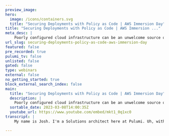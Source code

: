 ```yaml
---
preview_image:
hero:
  image: /icons/containers.svg
  title: "Securing Deployments with Policy as Code | AWS Immersion Day"
title: "Securing Deployments with Policy as Code | AWS Immersion ..."
meta_desc: |
    Poorly configured cloud infrastructure can be an unwelcome source of security, reliability, and cost issues. In this session, the Pulumi team will ...
url_slug: securing-deployments-policy-as-code-aws-immersion-day
featured: false
pre_recorded: true
pulumi_tv: false
unlisted: false
gated: false
type: webinars
external: false
no_getting_started: true
block_external_search_index: false
main:
  title: "Securing Deployments with Policy as Code | AWS Immersion Day"
  description: |
    Poorly configured cloud infrastructure can be an unwelcome source of security, reliability, and cost issues. In this session, the Pulumi team will show you how to enforce best practices by creating policies that scale from a single infrastructure stack to your entire organization. From properly secured S3 buckets to mandatory resource labels, Pulumi’s CrossGuard capability helps you to prevent defective configurations from reaching production.  
  sortable_date: 2023-03-08T14:00:35Z
  youtube_url: https://www.youtube.com/embed/mkt1_0q1xc0
transcript: |
    My name is Josh. I'm a Solutions architect here at Pulumi. Uh, with me is Marina Maria. If you want to introduce yourself to the folks again. Yeah, for somebody who just joining, uh, I'm Partner Solution at E AWS and I work with our, uh IC partners on technical aspect of relationship. So, uh, if you're going to follow along, uh, there's some prerequisites that you'll need. In order to, uh, in order to complete this workshop, you'll need an aws account. Uh, you can get a temporary account that will be good for the next, uh, 70 hours or so. Uh, that should be on the handouts tab, you'll need to supply the event engine hash ID. And that is, uh, the sticky, uh, the sticky thing in the, in the chat, um, starts with a 55. So, uh, if you go to Event engine and you enter that hash ID, you'll be able to create a temporary Aws account. And, uh, if you don't have one already, uh, you'll also need, of course, Pulumi, which is the tool that we'll be using today, uh, to do policies code. Uh, you'll also need Python 3.9 or later. And uh I neglected to add to this slide, you'll probably want a Pulumi account as well. Um So just a little bit uh about Pulumi. So what is Pulumi Plumy is an infrastructure as code tool, although we'll be exploring its policy as code capabilities today. Um Essentially what plume uh the, the things that make Pulumi unique in this space are that you are able to use real programming languages. Uh Pulumi supports a pretty wide range of the most popular programming languages out there. Uh We have support for uh nodes uh being typescript and javascript uh uh Python C# go. Uh We have java support that is in preview. Uh And we also have a YAML option as well for folks uh who might prefer that you can use Pulumi uh with a wide range of uh cloud back ends including of course aws. Uh But we also have like a, a KTIS provider that a lot of folks enjoy using uh as well as integrations with uh a number of SASS tools uh such as data dog, new github, things like that. Uh Pulumi is open source. Uh Most of the stuff I'll be demoing today is available in the open source version. I will uh be sure to uh call out directly anything that is a paid option and that'll be like the last part of this workshop. Uh But you know, Pulumi is open source and free to use. We also have a, a uh back end what we call Pulumi service. Uh And uh we would uh we'll get into some of those features a little bit later. We definitely encourage everyone who's following along to create an account at Pulumi. It is free uh for individuals, for individual use, it's free forever. Uh So that will allow uh the plume service will provide you with like state file management, uh secrets management and unlimited updates and it uh is free forever uh for individuals to use. Uh If you would like to try out some of like our, all of our features, like the enterprises of enterprise features uh that we call our Business Critical Edition. You uh after you create an account at Pulumi, you can create an organization and sign up for a, a two week free trial. Uh That'll give you again all the features that the Pulumi service offers and there is no credit card required. OK. So what is policy as code? Um So some of you may remember that at one point, the term de setups uh became really popular. And so like if DEVS is um largely about bringing like software development techniques into the operation space dev set ups and policy is code brings that extends that to like security and compliance. So when we're doing policy code, uh just like infrastructure is code, um you know, we are using, we're writing essentially software and uh so we get all the benefits of describing our policies in software. Uh Our policies are going to be repeatable. Uh They're going to be viable, it's gonna be an automated process to check compliance. And so that's gonna be really fast and accurate. Um In addition, when we are doing policy as code, there are two essential types of controls. There are preventative controls and detective controls and preventative controls are uh policy checks that execute before we actually provision infrastructure and the majority of what we're going to be showing today uh with Pulumi uh are preventative controls. In addition, there are detective controls. Uh So like if any of you are familiar with Aws config detective controls um will uh verify infrastructure after it's already been provisioned. So you might create an S3 bucket and then a Aws configure will fire and check whether or not that bucket is in compliance with your organization's policies. Uh And so each of these types of controls have different advantages. Uh for preventative controls, you typically have to like execute those controls through a pipeline. And if you're ever, you're doing everything through I AC, then that's going to catch the overwhelming majority of any noncompliant infrastructure. Uh And so like these preventative controls will also give you fast feedback. However, um detective controls, so you get, you know, slower feedback because you have to wait for the actual infrastructure to be provisioned before you can check it. However, it will check everything because even if you create those resources, not through a normal process, like your I AC pipeline and you create it through the console, that infrastructure will get checked. So um let's move along. So uh examples of policies uh that we might want to create uh if we are in a regulated field, let's say that we are working in health care. Uh We may want to ensure that our uh infrastructure is only using HIPA compliance services. And so we might want to write a policy for that. We might want to have policies around uh data loss prevention. So you might wanna have backups, ensure the backups are turned on. Uh for R DS instances in your production environment, we might have rules around data security. So we might want to ensure that uh our S3 uh that we have encryption at rest turned on. Uh For an example, we might wanna create a rule for network security. So we don't wanna allow SSH access from uh from all IP addresses. We might want to have uh tagging rules that allow us uh to, to ensure that all of our resources have correct cost attributions. So this EC2 instance belongs to the accounting department and this S3 bucket belongs to our analytics team, things like that. And likewise, we might want to have budget control. So like we might want to ensure that in dev environments, we're not spinning up like really heavy EC2 instances. Uh And that we only allow that in our production environment. So uh Pulumi policy is code tool is called cross guard. Uh And some of its features are that you can write cross guard uh policy packs in either typescript or Python. You can also write them in javascript. So essentially node or Python, uh you can use a policy pack against Pulumi infrastructure that is written in any language. So even if your infrastructure is written in, let's say, go lang uh you can run any Pulumi policy pack against that infrastructure because it works off of uh you know, this abstract uh Pulumi, it basically works off of like, like the Jasons kind of generated behind the scenes rather than uh the, the running code itself. Uh Pulumi individual policies have uh configurable enforcement levels and we demonstrate all of those uh just uh pretty soon those uh enforcement levels. So uh they can be mandatory which will fail the Pulumi command and prevent any, either the preview or update from going forward. Uh They can be advisory where they essentially print a warning uh or they can be disabled altogether. Um Likewise, we, the Pulumi policy packs have a shortcut that will allow you to set a default uh enforcement level for all policies in the policy pack, there are two types of uh uh policies that can be created, there are resource based policies so that would execute, for example, against a single S3 bucket. Um And so that and those execute pre deployment. So those are the preventative controls that we described. And that is the majority of what we'll be showing today. Uh possibly the entirety. Actually, I think it's the entirety. Uh In addition, there are stack validation rules uh which will work against an entire plumy stack. And so like an example of Pulumi stack, you might create uh within a stack like a VPC, uh some EC2 instances and a load balancer. And you would put all those things together in a Pulumi stack. The stack validation um policy will validate all the resources in the stack at once, but those generally happen after the deployment. So those are a little bit closer to like the detective rules that we described. Uh So within Pulumi policy is code solution cross guard. Uh The open, just pure open source uh will allow you to uh consume any existing policies that folks have written out there because those are just uh essentially Python or uh node libraries. Uh You can author your own policies and you can uh you can do de uh self managed policy integration. Um And we'll demonstrate that later. But essentially when you run a Pulumi command, you can supply a list of policy packs that you want to run against that command. And so that will validate your infrastructure um in our page features. Uh You can publish policies to the Pulumi service uh and you can configure them via the U I within the, the Pulumi service, uh you can establish policy groups. So you can essentially say um all production stacks have to comply with this production policy. And then those that po those policies are enforced uh automatically when you run Pulumi commands by virtue of your stack being a part of the organization. Uh that might sound a little esoteric, but we'll, we'll demo that later and hopefully it will become clear. All right. So let's get started with some code. Uh So folks who are following along at home, uh We are going to start with module one. So the first thing we're gonna do is create a directory. OK? And we're gonna change into it. Uh We're gonna make a couple of directories here. So we have an Infra directory, which is where our Pulumi program, our infrastructure is going to go. And we also have a policy directory, which is where we're going to be offering our policies that work against that infrastructure. OK? So now I'm going to change into the info directory and I'm going to initialize a new Pulumi program by entering the command plume new A Os Python. And we're gonna give this thing a name, workshop policy as code. OK? So we're gonna accept the defaults here. Stack name of DEV already exists, unfortunately, because I forgot to delete that. So we'll make a DEV two. That's fine. And uh when, if you were following along at home when you get to this prompt, just pick the region that's closest to you. Yes. Each one should be fine. All right. So this is gonna download and install some Python dependencies and Sting Gr PC always takes just a little bit more time. Uh Maybe while we're at it. Uh I'm gonna skip around just a little bit and I'm gonna initialize a preliminary policy here. It's gonna do its thing and hopefully your R PC. Yep, still installing in the meanwhile, in the chat. How are folks doing? And you see any questions? I, I posted the link to workshop guys if you like. It's very easy. Very, thank you, sir. Um You, it's very easy to copy paste comments from there. There is a button to copy um it um and then you can keep uh the uh webinar on one side and like the instruction on another side. Um Hopefully you have two monitors. Um Yeah. Uh Let us know we have time to help you. It's gonna fire up digital studio code and I'm going to bump that font size up. I also need a, how big do we need it? Actually. Let me just do a double click there. All right. So that should be readable. I hope for most folks. Let's see. Are we done installing? Nope, hope you don't have any issues, network issues again, you might change an internet provider. Yes. Uh my uh my internet provider which I remain nameless. Uh uh bit me at the worst possible time. Last, last workshop we did. So how are folks stay along? Did this, did this actually finish installing for them? In the meanwhile, we can actually go on a little bit of a uh a tour here. Um So within the Infra directory, right, we have a Python virtual environment. Uh And then we have our main dot py and this is where uh we're gonna be defining our infrastructure. In fact, uh let's give this thing, it changes import statement just a little bit and then we're gonna go needs to be a S dot Has three bucket dot Has three it parks and go AC L. There was public raid, I believe. So, China is asking if there is um let's try it, Josh, probably let's go for like why we have two folders and like what one folder for and what is second and like what we are doing? Um Not sure if everybody catch it up. OK. So it looks like, OK. Um So uh we can explore these uh these files. So um this uh this workshop assumes like some basic familiarity with Pulumi, but I can quickly go through what we have here. So this info directory again is the um is the uh the Pulumi infrastructure code that and I have just spilled my water. Uh It's always an adventure. Um So this is the Pulumi Infrastructure code. Uh The uh this is the um config file for our stack that uh config file includes the region to which we are deploying and I'm going to use my shirt to dry my water. Uh Next, we have the Pulumi program configuration file which gives the, the basics of like what are um of our infrastructure code. Uh Next, we have our standard PP requirements dot TXT file. Uh So that includes the uh Pulumi uh SDK and the uh the library Pulumi aws which gives us um which gives us uh access to create AWS resources. So, in the policy directory, so this is a, this is a, a policy pack. Uh We again have a Python virtual environment. Uh We then have the main uh function here. Uh This is our basic uh So Pulumi has um Pulumi has uh created a kind of skeleton for us of an AWS policy pack. Uh And we can explore that a little bit. So the first thing we do up here uh is we uh we import the necessary objects from the Pulumi policy library. Uh And then, so this, this is what allows us to create our rules in our policy pack. Uh The next thing we have is our validator function. So this is a resource validation function. Uh And it takes uh a standard signature of uh resource validation arcs and a function to call uh if we find that our resource is in violation of a policy. Uh So the first thing we do in this function is we check to make sure that like we're actually looking at an S3 bucket. Uh And we look at whether the user has defined an AC L. Uh And then if that AC L happens to be public read or public read, right, then we report the violation and the level of violation that we report is dependent upon whether we configure the enforcement level to be mandatory advise or advisory if it's disabled. Uh then the check won't, the violation won't be reported at all. And again, we'll demonstrate that shortly. Uh So, and then once we define the validator function, we create the actual policy. Um the way we write this essentially take uh And, and you can do this, you can define this the, the validate uh function in line if you want, it's just a little bit easier to read if you celebrate, if you excuse me, if you separate the validator function uh from the, the policy. So uh this adds, this gives it a name and then this name will print out when we violate the policy. Uh And uh we give it a description, uh this description uh I believe displays in the Pulumi service U I if we want to configure it through there. And then finally, we create the policy pack which is kind of like the library as a whole. Uh This policy pack only has one policy in it. Uh But we will be adding uh additional policies later as time goes on. Uh So let's take a look here. We should be done pulling down. Yeah, we're all done pulling everything down. Cool. So um coming back to uh the tutorial here, uh we are going to uh yeah. Ok. Let me, let's see if we can get this policy to run. Where is? Ok, cool. No, not the the book. Give me the terminal. There we go. OK. So let's move to the Infra Directory. Uh I'm going to add a dependency to uh requirements of TXT in the Infra directory. Uh This is like a little bit of weirdness with um with how uh this works in Python that you have to have the plume policy library uh there before um before you can run a policy in a Python program, it works a little bit differently in uh typescript. So I'm gonna start my virtual environment uh And then I'm going to install my requirements. OK? Cool. So those are now installed. And so let's take our infrastructure which we have here. OK. So we have the AC L set to public read. We have the policy here that says you can't set it to public read and then we're going to run the Pulumi preview command and we're going to set the policy pack uh flag to run the policy pack in our policy directory. And hopefully that makes sense everyone. So let's give that a run and we'll see what happens. Ok, great. So the preview command failed and we get in here with our policy violation uh that we are, that we have violated the policy rule that we set. Uh, let's go into our policy, which we still have up here and let's change this enforcement level to uh to advisory. All right, and then let's run this again. All right. So now we see that this policy violation comes through as advisory. However, uh we can see that our command did not fail. There would be a uh let's take a look, scroll up a little bit here, right? So you can see the, it might be a little tough to see. But the arrow here in my prompt indicates that the previous command returned a non-zero exit code when I ran this with the mandatory flag. Uh And so the command failed and that would typically fail like our IC deployment pipeline. But here we have a clean output, this return zero. And so the command would succeed. Uh If we want to, we can see what it looks like when we disable it altogether. It's all and we'll try it one more time. Ok? And then we get no output whatsoever. Uh It does say that it ran the policy pack, but we don't get any indication that we're in violation of a policy because our enforcement level is disabled. So while it's disabled, let's actually deploy it by running the com uh Pulumi up command. Ok. So our infrastructure has been created. Hm. All right. That makes sense. So now let's change the enforcement level back to mandatory and we're not pulling me up again. So what do we think is gonna happen here? Uh Well, it's definitely gonna succeed because I didn't tell it what policy pack to do. Ok. So now we're gonna run the plume off command again, but this time we're going to pass it the policy pack um uh path. So this is a all right, run an update which there will be no changes in because we haven't changed our infrastructure code at all. We've only changed the policy. And so here we can see that our policy pack still runs uh against infrastructure that has already been deployed. And this is a very good thing because this will allow us to introduce policies in our organization after infrastructure has already been deployed because the ultimate goal of our policies is that everything is in compliance. So in a production, you might want to start to introduce your policies as advisory first and then give your infrastructure and application teams uh a chance to catch up with those policies and then you might eventually make them mandatory. OK. So uh scrolling over to my notes, I think we've covered. So that, that pretty much covers all of the material in the uh first module. Uh So now we're gonna move on to the second module. Uh And in this module, we're going to be offering uh some uh policy or two. And we're gonna see like what, what that experience is like. So um let's write a new resource policy here. Uh Let we're gonna add the uh force destroy flag to. So we're gonna go back to our infrastructure here and we're going to add the force destroy equals true. OK? And what this does is uh this will, this will kill all of the objects in the bucket along with the bucket when you delete it. Uh And so this is obviously not something you would wanna do uh if there is data that you want to keep. So uh let's add a function uh to our policy that ensures that um that this flag cannot be set. So we're gonna define a function. We're gonna go S3, no force destroy. And then, uh as I mentioned earlier are uh we have the signature of AGS which is resource validation ARG and then report violation, which is the uh function that we'll call. If we are in a violation of the function, I forgot my column there, port violation. OK. Great. OK. So the first thing we're going to check is the resource type. So all um all resources get passed through all resource validation functions. So uh there are some cases where you might want to use a single validator against multiple resources. Uh I can't think of any off the top of my head right now. But I could, could if I had more time. So we can do arcs that resource type equal or is not equal to PWS S3 bucket. And, uh, this identifier is like you'll, you'll get the pattern of these, um, these, uh, I, I if you really want to do a deep dive, uh, within the, so part of the internal magic that allows Pulumi to work with multiple languages is that we have a uh an internal schema to our providers like the AWS provider. And this is just the identifier within that schema for a bucket. So, uh buckets have a resource type. So if we are not looking at an S3 bucket, we wanna quit. We're not, we're not interested in validating this any further. So, uh and now we have to say if force destroy is not in Arcs dot Props and Arcs dot Props will be and then we're going back to the infrastructure here. Arcs dot Props will give us, for example, the AC L and the force destroy value. Uh If, if force destroy is not specified, we're good. We don't need to validate any further. Uh You may be wondering again why we're using uh lowercase F capital D destroy uh instead of force underscore destroy as it is in our Python program. Uh Again, this is uh because we are using the identifier that's in the Pulumi schema A again, the, the identifiers in the schema follow a pretty regular pattern uh that which should be pretty easy to pick up. But this is kind of part of the magic that allows us to use a policy pack written in any language against infra infrastructure written in any other language. So uh if we are, if force destroy has not been set, then we can return. OK? And now finally, if ours do props, yeah, if force destroy is uh set to true, now we're gonna call report violation and we'll say forest destroy must be disabled for S3 buckets. Um Alternatively, so you, we could throw additional um conditions on here. We could maybe look at the tag and say if the tag is uh if the tag is not equal, if like environment, if we had an environment tag that is not equal to production, uh We might, we might want to um allow force destroy or we might say if the, the tag environment must be set to the value dev uh There's a lot of different ways we could slice and dice that. But for now, we're just gonna do a simple rule. OK? So the next thing we need to do uh is we need to create the actual resource uh validation policy object that we've written our validator function. And actually let me take a moment right now to pause. How are folks getting along in the chat? Is uh is this clear to everybody? We have one question from Daniel. So Daniel asks, do you have advice or best practices for writing tests to test your policies? Um So you would be able to uh export these functions uh using, you know, whatever uh either using the, the in Python, you could import, um you could import the module in typescript, you could export these. But um as you can see here, like, you know, you would be able to test these just by passing through uh resource validation arcs and um and report violation and writing uh unit tests just the same as you would with any other application code. Um You don't really, you wouldn't really need much um special stuff beyond that. If you wanted to write integration tests against that, uh you certainly could do that it. Um I'm gonna mention this a little bit more later but Pulumi has this uh has a library called Aws Guard uh that does have integration tests that tests like full Pulumi programs against this. But um for the purposes of offering a policy pack that's probably not necessary. Um you will probably be able to do this just via simple unit testing. Uh If that answered your question, could you throw me a thumbs up? And also if anyone else has questions, uh Please do, let me know um how are folks co uh following along is, is everything clear so far? All right. Well, I am uh cool. All right, I answered Daniel's question. And again, if anyone else has any questions or you need me to go over anything, just say the word and I'll be happy to do that. But uh as long as the chat is clear, uh I'm going to uh move along here. So let's create our um our actual rule which we'll call S3 uh no force destroy. Uh And we're gonna call the resource validation policy constructor. OK? So we're gonna give it a name. Uh And this is just an identifier that's going to spit out. Uh So, you know, for the uh prefabricated rule that we ran earlier, uh We have this S3, no public read. That's exactly what's going to spit out the command lines. We're gonna go S3. No force destroy. Cool. OK. Let's give it a description and we can say prohibits force destroy on F three buckets. Cool. And then we need to say what the validation function is valid date equals. Uh And that's gonna be the function that we defined above. And then finally, we need to add it to the policy pack. OK? Uh One more thing I'd like to show is that uh so I mentioned that this enforcement level here at the policy pack level that uh that enforcement level uh is uh is the, it becomes the default for all policies, however, you can override this at an individual policy level. So uh let's make this one. OK? Enforcement level equals. Yeah, so I just copy this line, think that's one advisory. So we have saved this and uh back in the infra uh back in our infrastructure uh file. Uh We note that for story is set to true. So let's see what happens when we run Kalume preview against our policy pack. OK? And just as we expect, uh we're still in violation of this no public greed policy. Uh And our new policy uh indicates that we are uh in violation uh at an advisory level. And hopefully, if we change this to be false, which is the fault, we could also admit it and we would have the same effect. And we run this again, we only see the previous mandatory uh violation for our uh for our AC L. And so we are now in compliance with the new policy we've written. Uh and it's really that simple. Uh So I'm gonna take another pause for questions. Uh But if there are no questions, we uh can move on to demoing some of the enterprise features. Um How are folks getting along in the chat? Is there anything else I could explain uh anything else that was unclear? Do you want me to go over anything you want me to change anything in the code? Uh Happy to, to do whatever I can to illustrate uh the utility of, of Polu policy packs. And Marina has just posted a link to some of the, the documentation. That's our, our cross guard, uh, guide in, in the Pulumi docks. All right, I'm gonna give it last call for questions for the moment. Ah, we have a question from Raul. Uh, would this also work for Kate's Provider? Resources? Yes. Yes. Uh, so any Pulumi, um, yes. And for any third party provider. Yes. There's nothing that's AWS specific about policy packs. We're just demonstrating them with AWS resources. Uh, if you were writing a Kubernetes policy, uh you would be checking against, uh instead of, let's say you would be checking against uh instead of AWS S3 bucket. Uh you would be doing, I think it would be like Cooper Netti V one, blah, blah, blah, blah, blah. And maybe you'd be checking uh deployment or the replica sets, uh you, you and then you would likewise be able to go through the uh properties of your, your replica set to find like, oh, like, you know, you're not allowed to deploy, you know, a single replica and, and replica set. Uh And it, it will work with, uh it, it should work with any other provider uh in the, in the Pulumi ecosystem, uh Any other questions? Ok. That's good. Let's move on. Then guys, you can post any question any time and I, oh, we have a meal from and uh so is Aws Guard updated to match changes in Aws trusted advisor or SCP Guard rails. Uh So the answer is not at present. Uh A W guard is still in preview, I think it's at like 0.4. Um However, uh if you want to submit uh github issues to like get those things uh to get those things in there, uh that's, that's stuff that we would love to uh provide for you. So, um and there's definitely, there's no, there's no like automated uh update, but we uh our intent is to eventually make a US guard like a pretty complete uh set of rules uh that should help you, uh ensure that your, um, that your infrastructure is, is in good shape before it goes to production. Ok. So, uh, at this point, I am going to uh bring over uh the Pulumi App, ok? And I will, ok. So this, uh, is the Pulumi Service uh in the Pulumi Service, you get a list of your, um, stacks. Um You can see here. So the way that, um, the way that, uh you, if you want to do the two week free trial uh in and you sign up for your plume account, you'll have an individual one. So that's, that's my individual. And then if you want to uh sign up for a trial, you can go create organization and then that will take you to the trial um initialization page. Um In the Pulumi, uh in the Plumy App, we get uh a list of stacks. We get, uh, you can see like the update history, you can see what resources are in your stack, you get convenient links to open those resources in the A DS console. If you want to inspect them, uh You get a history of all the updates that you uh did uh along with the um along with the uh output from the command line. Uh So this kind of provides visibility when you're working in a team context as to like who changed what and when always very important when you're dealing with infrastructure, and you can see that even our attempted uh update, which failed our policy uh is also included in here. So essentially all the output of the command line is also available within the plume service. Um So what I'm gonna do next is we are going to make a new directory. And what we're gonna do is we're going to leverage the uh Pulumi Aws Guard library and I'm going to go uh Pulumi uh give me one second to make sure I type this command, right? So the first thing I'm gonna do is set my uh default org which is to my personal, my, it's, it's an organization, but I'm the only one in it. Uh And we're going to go ploy policy new and uh just like when you run a ploy new, uh you're gonna be able to choose from a list of existing templates. And so, uh what we're gonna do here is we're gonna select Aws Guard typescript um as you can see, we have, uh, about a dozen or so, uh, different templates for you to start writing your policies from. Uh, but Aws Guard is going to, uh, bring in the, uh, Pulumi Aws Guard Library which has, I think something like, yeah, it's got, it's got dozens of rules, uh, at least. So, let's see, uh, what that generated. Let's fire our visual studio code. So, yeah, we don't need to do that. We can reuse the existing window. I'm gonna close all of the previous stuff and so we're gonna go here and let's see what it created. OK. So, um this, so we're jumping languages a little bit and I hope folks are able to follow. If anything is unclear, please just call it out um in the chat and uh we'll, you know, try and get that answered for you. So, uh so we're pulling in this Aws Guard uh class, which is the, so what we're doing here is a little bit different rather than authoring a policy pack. We're actually consuming one. And so the Aws Guard library and typescript is a published pluming pack uh that's available for you to consume. And so within Aws Guard, uh you have a whole bunch of rules and if we, so you can see here, we have like for example AC M certificate, expiration, uh and then for each of these rules, we can configure uh the um the enforcement level for each rule and So at present, so like we might want to uh disable, for example, AC M certificate. Expiration. Um So you can, so essentially what we're doing here is like we're taking an existing set of policies and we are consuming them and configuring them the way we want. Uh And uh someone in the chat is getting an error when executing. Uh OK. Uh If um I ask it to push me in there, OK. Great, great. So, uh, we'll try and get you helped out as soon as possible. Uh, so what we're gonna do now is we're gonna take this policy. So, yeah, imagine in your mind that we're going to, you know, look through all of these rules and we're going to either make them warnings or disable them. Uh, you know, as we, as we see fit. Ok. And then we're going to move to the directory and then we're gonna go, um, the command text. So I don't have to hunt and peck here. Oh, and you will probably not have to do this, but I do because I have published an identically name policy many times. So we're gonna a version 0.0 0.4. Um, you at home will, if you're following along, will not have to fill this in unless you've already published a, a policy pack by this name. But, uh, my organization has a little bit of leftover state from previous times. I've run through this demo. So Uh Now let's publish our policy. Ok, great. So, uh you can see the uh Pulumi command line gives us a nice handy Perma link, but I'm just gonna jump to the service. And if you go under policies, uh you can see that this is the um this is the policy pack that we have published. Uh We can click into it and see a nice display uh of all of the um all of the uh the rules and their enforcement level and their description. Um just like uh you might remember earlier when we were offering our own policy pack. Uh These are the, the attributes that we were defining, right? Because we gave it a name, we gave it an enforcement level and we gave it a description. So this by itself is not going to do anything. Uh It's not going to via uh it's not going to validate any of our uh stacks, our Pulumi infrastructure uh in order to do that, we need to go to the policy groups. And so what policy groups do are they allow us to uh automatically enforce a policy pack across a group of Pulumi stacks. Uh And when you uh when you enable the business critical features, if you sign up for that, for that two week free trial, uh you will get a default policy group. And so the uh default policy group will by default include all of your stacks. So you don't need to do anything extra to ensure that your stacks are covered by whatever policies you associate with the default policy group. Hopefully that makes sense. Someone give me a thumbs up in the chat. If that did make sense to them, I can only assume that silence means that it was perfectly understandable. So, within our default policy group, there we go. There's all right. There's a thumb up. So, uh, what we're gonna do is we're going to add the policy pack that we just published to this policy group, Pulumi Aws card. Uh And then we're gonna select the version. So in a more production scenario, uh you will be able to safely roll out these policy versions uh and not have them like be automatically applied everywhere. So you can sort of like, you know, if you want to canary, canary deploy uh new policy packs and only apply them to like one or two stacks just to make sure that, that they're not gonna cause all hell to break loose. Uh You can do that, you can roll these things out in a very controlled way. So we're gonna select version four, which is the one that we just published. And then when we do that, you'll notice that uh we can configure each of these individual rules um in uh in, in this U I now, uh we didn't cover this because we didn't offer them because it's, it's, it's a little bit tricky to to offer them within, within this workshop context. But every individual policy rule, uh you can define a configuration schema and that configuration schema allows you to essentially pass parameters to the rule. Uh So you might say, for example, uh this, this is for um for IM access keys uh that you can set the advi the enforcement level which we've already covered. But you can also set this parameter that says the max key age must be 90 we might change that to say 30. Um This uh the, the details of this are in the Pulumi docs. Uh but it's a little bit more of an advanced feature and uh you might want to wait a little while until you get comfortable using policy packs before you add the configuration scheme as to each rule. Um But you can see that we can have sort of numerical parameters uh in it. We, we can have uh bullying stuff. So, you know, this is a, this is a rule that controls which api gateway types we allow. Uh Let's see if there's anything else interesting in here. Uh looks pretty much like. Uh so uh for encrypted volumes, you can say that they must be encrypted with a particular K MS key uh looks like we can, yeah, we can create lists of note types that are allowed in our red ship clusters, things like that. So let's enable this policy pack. And then you can see that within the U I, we also get a nice list of the configuration. And so, um let's see what happens. So what we're gonna do is we're gonna go back to our infrastructure and we're gonna change directories back there and we're just gonna run Pulumi preview. Um I'm gonna check my configuration one last time. So we did. All right. So yes, so we added that good. So we're gonna run the Pulumi preview command now and let's see what happens and you can see. So we added this policy pack to the default uh the the default policy group. And so that means that it will apply by default to every stack in our organization. And so it is running right now, you can see that it downloaded and installed the policy pack that we just published and automatically ran it for compliance. And so this is kind of so like we no longer have to include this dash dash policy pack flag to ensure that the policies are, are applied. Uh The way we would like. Uh So that is the end of the demo of the business critical features uh with Pulumi policies. So at this point, I would like to know, do you folks have any questions? Is there anything else you'd like to see me demonstrate? And it is quite in the chat at the moment. Any other questions folks would like to see answered about plenty policy packs. Uh Another question uh is the only way to enforce a policy pack by using the Pulumi service. If you don't use the plume service, you have to trust the developers to use the policy pack, right. Uh That is essentially correct. There are other ways around that. If your infrastructure team controls the pipeline, you might be able to define the command so that it forces you to use the policy pack. Um But that is yes and that's essentially the value prop of using uh using the Pulumi service is that you get that uh that enforcement uh kind of automatically without having to manage the policy pack command itself. Uh Are there any managed ploy policy packs for SOC or ISO uh not at present? Uh If that's something you'd like to see, please provide us some feedback. Uh You could do that via github issues. Uh That would be one way to do it. Another way is to reach out in the Pulumi community slack and that will definitely get the eyeballs of some Pulumi employees. All right. Does anyone else have additional questions? Please do not be shy because we are finished a little bit early. Although I don't think if I let everyone go early, anyone would necessarily complain but happy to stick around and answer questions. OK. So um if you would like to continue your journey uh with Pulumi or oh, we have another question. The Q and A uh when the policy is applied, does it apply to pre deployed infrastructure or only infrastructure deployed after the policy is applied. Uh That's a great question. It applies to infrastructure, all infrastructure, whether it's been deployed or whether we're planning to deploy it. And that way, um but that way, like we can introduce policies after the fact because in, you know, in a lot of orgs that you may have experienced, you know, there's maybe not a lot of policy around, around cloud uh usage. Uh And then hopefully before an incident happens, we, we realize that we need to put some controls around these things. Uh And so you can apply policies after the fact and they will apply to infrastructure that's already been deployed. Uh It, the, the plumbing policies will not necessarily remediate it, but it will essentially stop your infrastructure pipeline uh from proceeding until the infrastructure is remediated. I have one more in the chat. Can we use Plumy to create an Sts resource token service? Uh Jose, if you could explain a little bit more, I'm not sure what I mean there is presumably, let me check here in the registry. I mean, I would assume. So, uh I can't think offhand of uh which uh which resources you might need. Let me look at the A DS classic documentation. There's not an sts name space per se um which uh which resource? Uh All right. So if you get back to us in the chat, I'll uh I'll continue my spiel on continuing your journey and uh just let me know if there's anything we can do to clarify that answer. Uh So we have uh workshops at the Pulumi um at the Pulumi website. Uh Most of the workshops we give, have a self guided component. You can check those out. Uh So you can go to Pulumi dot com slash resources. Likewise, uh this um we have, if you go to Pulumi dot aws workshop dot IO, uh you can view the self guided version of this workshop in addition to a lot of other material we have out there uh including stuff that'll get you started writing infrastructure in Pulumi. Uh We also have documentation on all the like cross guard core concepts that will help you author your own policy packs. Uh There is a lovely examples repo that will give you a whole bunch of um full Pulumi programs uh that spin up infrastructure that uh is, is uh they'll demonstrate the use of all the various services. Uh We also have a new thing. There are these Pulumi templates. Uh They also live in the examples uh repository. But if you go to, I think it's Pulumi dot com slash templates, uh They're like a little bit more fleshed out. So um we uh today demonstrated like just, we just went um Pulumi New Aws Python, which uh creates like only a single S3 resource. But um we have a template that will do like for example, an entire static site and there's a whole bunch of templates out there. Uh They should cover all of the major architectures that you might want to try. We have one for container, one for serverless uh static sites, probably a few others uh that I can't remember off the top of my head, but go check it out. Um Those templates are like really, really useful and I think they're really gonna be great. Uh maybe for coming like from the policy side and then want to see uh a little bit more of like the infrastructure uh creation abilities. And then finally, we have a AD US guard which is a kind of prefabricated uh list of AWS rules. Uh And so, um that's what we demonstrated uh when we pushed our policy pack to the Pulumi service. However, you can also use AWS guard in an open source way if you just supplied the dash dash policy pack flag uh to the um to the A W guard um policy pack that we created. So a few more questions in the chat have come through and let's take a look at those. So, Eric says, uh I believe I saw there was an integration with open policy agent. How does this relate to the set up here? So I have not used the op A integration. Um I think at this point it's fairly rudimentary. Um but there is some interop uh between Pulumi and OP A but I'm not sure that the full compliment of, um, uh, I forget the name of the, of the OP A um, of the OP A like a declaration library. If someone wants to throw that in the chat, I will be happy to mention that. But, um, I don't think we support all the constructs in OP A but some of them are, uh, if you want to give that a try uh and give us some feedback on it, that would be, that would be stupendous. Uh Daniel asked follow up from the previous question. Is there a way to enforce policies, new resources as mandatory but existing resources as advisory. Good question. If you want to join the Pulumi Slack or DM Me on Twitter. Uh My handle is at the top of this slide, I will be happy to run that for you. I don't know offhand. Uh If, when a resource is passed through to that validator function, uh if you're able to tell whether it is new or existing, uh You might though maybe um that's actually, that's a great question and maybe I'll, maybe I'll add that to the uh to the um tutorial. Uh If, if I can figure that one out, uh how does cross guard compare it to Sentinel? Um So, uh that's a great, great question sent for those that don't know Sentinel is uh hasp's um policies, code tool uh to uh to my knowledge, uh I believe Sentinel only works with um HCL uh configurations. Uh Likewise Pulumi cross guard uh will only work against uh Pulumi programs. Uh And Eric noted that Rego is the uh the policy language for OP A which is, thank you. That's the one that I could not remember. OK. So any more questions from anyone uh If you, if you do think of any questions uh afterwards, by the way, uh please feel free to um to um DM me on Twitter or, or at or mention me on Twitter. Uh My handle is it again at the top of the slide? It's my name Josh Kara. Uh You can also find me on the Plume Community Slack. Uh Feel please, if you're gonna ask a question, the Community Slack uh do ask that in a public channel so that other folks uh both have an opportunity to answer uh and also uh not only to answer but also to um uh not an answer but so that other folks maybe with the same question are able to view it. OK. Well, if that's uh there are no further questions, I wanna thank everyone for joining us today. I really appreciate you spending some time with us. Uh And we hope you have a great time uh using Pulumi policy as code.

---
```

